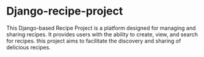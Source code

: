 # Django-recipe-project
This Django-based Recipe Project is a platform designed for managing and sharing recipes. It provides users with the ability to create, view, and search for recipes.  this project aims to facilitate the discovery and sharing of delicious recipes.
